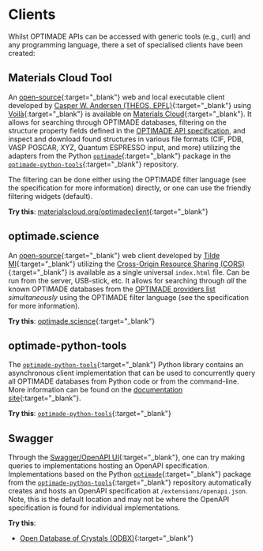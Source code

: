 # Clients

Whilst OPTIMADE APIs can be accessed with generic tools (e.g., curl) and
any programming language, there a set of specialised clients have been created:

## Materials Cloud Tool

An [open-source](https://github.com/CasperWA/voila-optimade-client){:target="_blank"} web and local executable client developed by [Casper W. Andersen (THEOS, EPFL)](https://casper.welzel.nu){:target="_blank"} using [Voilà](https://voila.readthedocs.io){:target="_blank"} is available on [Materials Cloud](https://materialscloud.org){:target="_blank"}.
It allows for searching through OPTIMADE databases, filtering on the structure property fields defined in the [OPTIMADE API specification](optimade), and inspect and download found structures in various file formats (CIF, PDB, VASP POSCAR, XYZ, Quantum ESPRESSO input, and more) utilizing the adapters from the Python [`optimade`](https://pypi.org/project/optimade/){:target="_blank"} package in the [`optimade-python-tools`](https://github.com/Materials-Consortia/optimade-python-tools){:target="_blank"} repository.

The filtering can be done either using the OPTIMADE filter language (see the specification for more information) directly, or one can use the friendly filtering widgets (default).

**Try this**: [materialscloud.org/optimadeclient](https://materialscloud.org/optimadeclient){:target="_blank"}

## optimade.science

An [open-source](https://github.com/tilde-lab/optimade.science){:target="_blank"} web client developed by [Tilde MI](https://tilde.pro){:target="_blank"} utilizing the [Cross-Origin Resource Sharing (CORS)](https://developer.mozilla.org/en-US/docs/Web/HTTP/CORS){:target="_blank"} is available as a single universal `index.html` file.
Can be run from the server, USB-stick, etc.
It allows for searching through *all* the known OPTIMADE databases from the [OPTIMADE providers list](https://providers.optimade.org) *simultaneously* using the OPTIMADE filter language (see the specification for more information).

**Try this**: [optimade.science](https://optimade.science){:target="_blank"}

## optimade-python-tools

The [`optimade-python-tools`](https://optimade.org/optimade-python-tools){:target="_blank"} Python library contains an asynchronous client implementation that can be used to concurrently query all OPTIMADE databases from Python code or from the command-line.
More information can be found on the [documentation site](https://www.optimade.org/optimade-python-tools/latest/getting_started/client/){:target="_blank"}.


**Try this**: [`optimade-python-tools`](https://www.optimade.org/optimade-python-tools/latest/INSTALL/){:target="_blank"}

## Swagger

Through the [Swagger/OpenAPI UI](https://petstore.swagger.io){:target="_blank"}, one can try making queries to implementations hosting an OpenAPI specification.
Implementations based on the Python [`optimade`](https://pypi.org/project/optimade/){:target="_blank"} package from the [`optimade-python-tools`](https://github.com/Materials-Consortia/optimade-python-tools){:target="_blank"} repository automatically creates and hosts an OpenAPI specification at `/extensions/openapi.json`.
Note, this is the default location and may not be where the OpenAPI specification is found for individual implementations.

**Try this**:

- [Open Database of Crystals (ODBX)](https://petstore.swagger.io/?url=https://optimade.odbx.science/v1/extensions/openapi.json){:target="_blank"}
